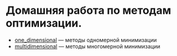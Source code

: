 # Домашняя работа по методам оптимизации.
- <a href="http://bit.ly/2fRyDaL">one_dimensional</a> — методы одномерной минимизации
- <a href="http://bit.ly/2gl9lCr">multidimensional</a> — методы многомерной минимизации
